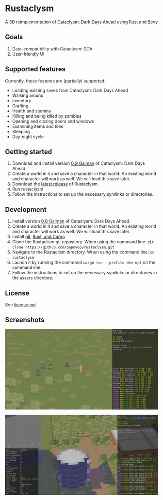 # Rustaclysm

A 3D reimplementation of [Cataclysm: Dark Days Ahead](https://cataclysmdda.org/) using [Rust](https://www.rust-lang.org/) and [Bevy](https://bevyengine.org/)

## Goals

1. Data-compatibility with Cataclysm: DDA
2. User-friendly UI

## Supported features

Currently, these features are (partially) supported:

- Loading existing saves from Cataclysm: Dark Days Ahead
- Walking around
- Inventory
- Crafting
- Health and stamina
- Killing and being killed by zombies
- Opening and closing doors and windows
- Examining items and tiles
- Sleeping
- Day-night cycle

## Getting started

1. Download and install version [0.G Gaiman](https://cataclysmdda.org/releases/) of Cataclysm: Dark Days Ahead.
2. Create a world in it and save a character in that world. An existing world and character will work as well. We will load this save later.
3. Download the [latest release](https://github.com/papow65/rustaclysm/releases) of Rustaclysm.
4. Run rustaclysm
5. Follow the instructions to set up the necessary symlinks or directories.

## Development

1. Install version [0.G Gaiman](https://cataclysmdda.org/releases/) of Cataclysm: Dark Days Ahead.
2. Create a world in it and save a character in that world. An existing world and character will work as well. We will load this save later.
3. Install [git](https://git-scm.com/book/en/v2/Getting-Started-Installing-Git), [Rust, and Cargo](https://forge.rust-lang.org/infra/other-installation-methods.html#which-installer-should-you-use)
5. Clone the Rustaclism git repository. When using the command line: `git clone https://github.com/papow65/rustaclysm.git`
6. Navigate to the Rustaclism directory. When using the command line: `cd rustaclysm`
7. Launch it by running the command `cargo run --profile dev-opt` on the command line.
8. Follow the instructions to set up the necessary symlinks or directories in the `assets` directory.

## License

See [license.md](license.md)

## Screenshots

[<img src="screenshots/field.png" alt="Field" width="600"/>](screenshots/field.png)

[<img src="screenshots/tower.png" alt="Tower" width="600"/>](screenshots/tower.png)
